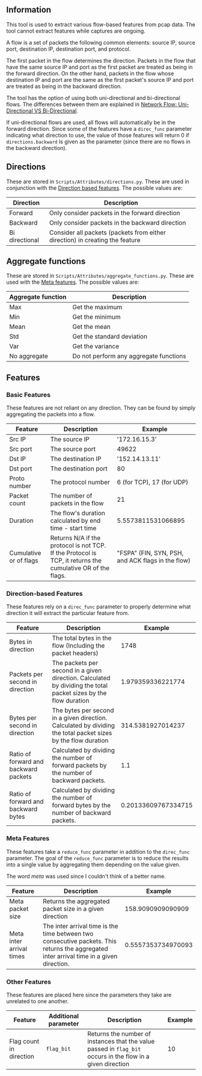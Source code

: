 ## Information
This tool is used to extract various flow-based features from pcap data. The tool cannot extract features while captures are ongoing.

A flow is a set of packets the following common elements: source IP, source port, destination IP, destination port, and protocol.

The first packet in the flow determines the direction. Packets in the flow that have the same source IP and port as the first packet are treated as being in the forward direction. On the other hand, packets in the flow whose destination IP and port are the same as the first packet's source IP and port are treated as being in the backward direction.

The tool has the option of using both uni-directional and bi-directional flows. The differences between them are explained in [Network Flow: Uni-Directional VS Bi-Directional](http://geek00l.blogspot.com/2008/01/network-flow-uni-directional-vs-bi.html).

If uni-directional flows are used, all flows will automatically be in the forward direction. Since some of the features have a `direc_func` parameter indicating what direction to use, the value of those features will return 0 if `directions.backward` is given as the parameter (since there are no flows in the backward direction).

## Directions
These are stored in `Scripts/Attributes/directions.py`. These are used in conjunction with the [Direction based features](###-Direction-based-Features). The possible values are:

Direction | Description
--- | ---
Forward        | Only consider packets in the forward direction
Backward       | Only consider packets in the backward direction
Bi directional | Consider all packets (packets from either direction) in creating the feature

## Aggregate functions
These are stored in  `Scripts/Attributes/aggregate_functions.py`. These are used with the [Meta features](###-Meta-Features). The possible values are:

Aggregate function | Description
--- | ---
Max  | Get the maximum
Min  | Get the minimum
Mean | Get the mean
Std  | Get the standard deviation
Var  | Get the variance
No aggregate  | Do not perform any aggregate functions


## Features
### Basic Features
These features are not reliant on any direction. They can be found by simply aggregating the packets into a flow.

Feature | Description | Example
--- | --- | ---
Src IP                 | The source IP | '172.16.15.3'
Src port               | The source port | 49622
Dst IP                 | The destination IP | '152.14.13.11'
Dst port               | The destination port | 80
Proto number           | The protocol number  | 6 (for TCP), 17 (for UDP)
Packet count           | The number of packets in the flow | 21
Duration               | The flow's duration calculated by end time - start time | 5.5573811531066895
Cumulative or of flags | Returns N/A if the protocol is not TCP. If the Protocol is TCP, it returns the cumulative OR of the flags. | "FSPA" (FIN, SYN, PSH, and ACK flags in the flow)

### Direction-based Features
These features rely on a `direc_func` parameter to properly determine what direction it will extract the particular feature from.

Feature | Description | Example
--- | --- | ---
Bytes in direction                      | The total bytes in the flow (Including the packet headers) | 1748
Packets per second in direction         | The packets per second in a given direction. Calculated by dividing the total packet sizes by the flow duration | 1.979359336221774
Bytes per second in direction           | The bytes per second in a given direction. Calculated by dividing the total packet sizes by the flow duration | 314.5381927014237
Ratio of forward and backward packets   | Calculated by dividing the number of forward packets by the number of backward packets. | 1.1
Ratio of forward and backward bytes     | Calculated by dividing the number of forward bytes by the number of backward packets. | 0.20133609767334715


### Meta Features
These features take a `reduce_func` parameter in addition to the `direc_func` parameter. The goal of the  `reduce_func` parameter is to reduce the results into a single value by aggregating them depending on the value given.

The word *meta* was used since I couldn't think of a better name.

Feature | Description | Example
--- | --- | ---
Meta packet size         | Returns the aggregated packet size in a given direction | 158.9090909090909
Meta inter arrival times | The inter arrival time is the time between two consecutive packets. This returns the aggregated inter arrival time in a given direction. | 0.5557353734970093

### Other Features
These features are placed here since the parameters they take are unrelated to one another.

Feature | Additional parameter | Description | Example
--- | --- | --- | ---
Flag count in direction | `flag_bit` | Returns the number of instances that the value passed in `flag_bit` occurs in the flow in a given direction | 10